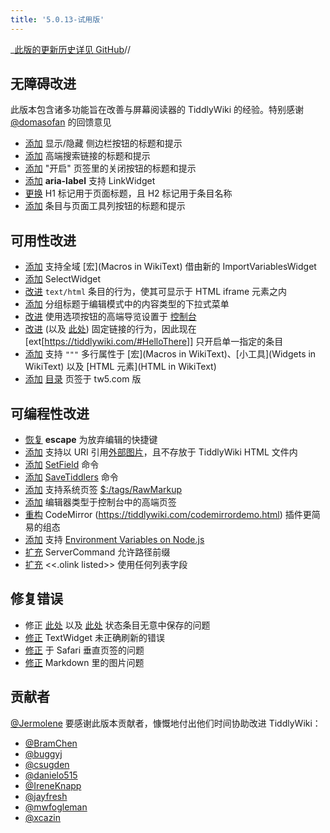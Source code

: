 ```yaml
---
title: '5.0.13-试用版'
---
```


_[此版的更新历史详见 GitHub](https:_github.com/Jermolene/TiddlyWiki5/compare/v5.0.12-beta...v5.0.13-beta)//

## 无障碍改进

此版本包含诸多功能旨在改善与屏幕阅读器的 TiddlyWiki 的经验。特别感谢 [@domasofan](https://github.com/domasofan) 的回馈意见

* [添加](https://github.com/Jermolene/TiddlyWiki5/commit/34e4166dc5f24519b000de66853d5b1aee8f1648) 显示/隐藏 侧边栏按钮的标题和提示
* [添加](https://github.com/Jermolene/TiddlyWiki5/commit/346b2f86111815c746c993fa09b7f677fa0b4b37) 高端搜索链接的标题和提示
* [添加](https://github.com/Jermolene/TiddlyWiki5/commit/6f859c8d447a477a9120bdc308d1524558a80f20) "开启" 页签里的关闭按钮的标题和提示
* [添加](https://github.com/Jermolene/TiddlyWiki5/commit/06b0f9adb7209870b46d42f832c1f7ad7a78976f) **aria-label** 支持 LinkWidget
* [更换](https://github.com/Jermolene/TiddlyWiki5/commit/bc9b67cbc3f363d48aafea86c077fcd5a9c0ca64) H1 标记用于页面标题，且 H2 标记用于条目名称
* [添加](https://github.com/Jermolene/TiddlyWiki5/commit/eeedcb6d94a25d02e8fec45c89b30c7f2bcdde73) 条目与页面工具列按钮的标题和提示

## 可用性改进

* [添加](https://github.com/Jermolene/TiddlyWiki5/commit/9ab0c84140bbc0f31cf65e632bddac616bbadbda) 支持全域 [宏](Macros in WikiText) 借由新的 ImportVariablesWidget
* [添加](https://github.com/Jermolene/TiddlyWiki5/commit/3182a2d599f0e4b70a73fe369df4f398587dc1a9) SelectWidget
* [改进](https://github.com/Jermolene/TiddlyWiki5/commit/f131c378934a86b741ab5b808437c95694dc5503) `text/html` 条目的行为，使其可显示于 HTML iframe 元素之内
* [添加](https://github.com/Jermolene/TiddlyWiki5/commit/9b576f2a8d39dcca37bcb709183a8f9b27f33ccf) 分组标题于编辑模式中的内容类型的下拉式菜单
* [改进](https://github.com/Jermolene/TiddlyWiki5/commit/4d70d5780e51cf0918fba15954cd47549e4e1a9f) 使用选项按钮的高端导览设置于 [控制台]($:/ControlPanel)
* [改进](https://github.com/Jermolene/TiddlyWiki5/commit/f7b8813a27141a78980eefa03df70a4a2de9d10b) (以及 [此处](https://github.com/Jermolene/TiddlyWiki5/commit/3f25db0abe8cd28712c020f218506710cec004b6)) 固定链接的行为，因此现在 [ext[<https://tiddlywiki.com/#HelloThere>]] 只开启单一指定的条目
* [添加](https://github.com/Jermolene/TiddlyWiki5/commit/0c48502e8ed214cee23537d06e7e87efd53592c7) 支持 `"""` 多行属性于 [宏](Macros in WikiText)、[小工具](Widgets in WikiText) 以及 [HTML 元素](HTML in WikiText)
* [添加](https://github.com/Jermolene/TiddlyWiki5/commit/32099b85d3b12f9e590274cb7550e3e531131706) [目录](TableOfContents) 页签于 tw5.com 版

## 可编程性改进

* [恢复](https://github.com/Jermolene/TiddlyWiki5/commit/1b37d660ea7cd576cfeadfe8b782fe6c62dc9048) **escape** 为放弃编辑的快捷键
* [添加](https://github.com/Jermolene/TiddlyWiki5/commit/9547a1f01c144c604c294f394a68d7dc6dbe4e5d) 支持以 URI 引用[外部图片](ExternalImages)，且不存放于 TiddlyWiki HTML 文件内
* [添加](https://github.com/Jermolene/TiddlyWiki5/commit/d2796d0c9c7ed7a971ae6b0752d7418384072bb5) [SetField](SetFieldCommand) 命令
* [添加](https://github.com/Jermolene/TiddlyWiki5/commit/305617b632fd6ecf25cd4be85f4dfb5a5a65dfef) [SaveTiddlers](SaveTiddlersCommand) 命令
* [添加](https://github.com/Jermolene/TiddlyWiki5/commit/f14ecf4eb8965f2e407ccac51d4277330221efe3) 支持系统页签 [$:/tags/RawMarkup](#%24%3A/tags/RawMarkup)
* [添加](https://github.com/Jermolene/TiddlyWiki5/commit/0bdc5b5c70fbbf34aa459afcf0499fc9c8ae6374) 编辑器类型于控制台中的高端页签
* [重构](https://github.com/Jermolene/TiddlyWiki5/commit/1717c93d001ad184a08ca66d1bffb33fb5d32b3a) CodeMirror (https://tiddlywiki.com/codemirrordemo.html) 插件更简易的组态
* [添加](https://github.com/Jermolene/TiddlyWiki5/commit/b2e48d00e9ea068a22b5ac5c0a4c93e8ddbb4a8a) 支持 [Environment Variables on Node.js](#Environment%20Variables%20on%20Node.js)
* [扩充](https://github.com/Jermolene/TiddlyWiki5/commit/eee3a0cf8e5aa047f8596df06e28194409f38b01) ServerCommand 允许路径前缀
* [扩充](https://github.com/Jermolene/TiddlyWiki5/commit/4238af2a405c14d22937d7c47a70bfb3d4e6f22d) <<.olink listed>> 使用任何列表字段

## 修复错误

* 修正 [此处](https://github.com/Jermolene/TiddlyWiki5/commit/6fb992690d33940d3509d7d4d74538e7f458e063) 以及 [此处](https://github.com/Jermolene/TiddlyWiki5/commit/0fae9ee99200e7eca30b9db0584c479d58841349) 状态条目无意中保存的问题
* [修正](https://github.com/Jermolene/TiddlyWiki5/commit/a03a15e7de32a1b41618146ac334b5cd7d432e91) TextWidget 未正确刷新的错误
* [修正](https://github.com/Jermolene/TiddlyWiki5/commit/d8a142fed5b22a8273d93ba05095e5f9c6929cb3) 于 Safari 垂直页签的问题
* [修正](https://github.com/Jermolene/TiddlyWiki5/commit/b8aedf2ca3cfc870be5a46accbb2dc0ddbb6d451) Markdown 里的图片问题

## 贡献者

[@Jermolene](https://github.com/Jermolene) 要感谢此版本贡献者，慷慨地付出他们时间协助改进 TiddlyWiki：

* [@BramChen](https://github.com/BramChen)
* [@buggyj](https://github.com/buggyj)
* [@csugden](https://github.com/csugden)
* [@danielo515](https://github.com/danielo515)
* [@IreneKnapp](https://github.com/IreneKnapp)
* [@jayfresh](https://github.com/jayfresh)
* [@mwfogleman](https://github.com/mwfogleman)
* [@xcazin](https://github.com/xcazin)
